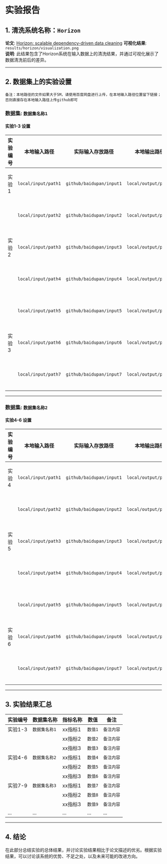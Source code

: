 # 实验报告

## 1. 清洗系统名称：`Horizon`

**论文**: [Horizon: scalable dependency-driven data cleaning](https://www.vldb.org/pvldb/vol14/p25)
**可视化结果**: `results/horizon/visualization.png`  
**说明**: 此结果包含了Horizon系统在输入数据上的清洗结果，并通过可视化展示了数据清洗前后的差异。

---

## 2. 数据集上的实验设置
`备注：本地路径的文件如果大于5M，请使用百度网盘进行上传，在本地输入路径位置留下链接；否则直接存在本地输入路径上传github即可`

### 数据集: `数据集名称1`

#### 实验1-3 设置

| 实验编号 | 本地输入路径             | 实际输入存放路径                 | 本地输出路径             | 实际输出存放路径                  | 备注      |
|----------|--------------------------|--------------------------|--------------------------|---------------------------|-----------|
| 实验1    | `local/input/path1`       | `github/baidupan/input1` | `local/output/path1`      | `github/baidupan/output1` | `备注内容1` |
|          | `local/input/path2`       | `github/baidupan/input2` | `local/output/path2`      | `github/baidupan/output2` | `备注内容2` |
| 实验2    | `local/input/path3`       | `github/baidupan/input3` | `local/output/path3`      | `github/baidupan/output3` | `备注内容3` |
|          | `local/input/path4`       | `github/baidupan/input4` | `local/output/path4`      | `github/baidupan/output4` | `备注内容4` |
|          | `local/input/path5`       | `github/baidupan/input5` | `local/output/path5`      | `github/baidupan/output5` | `备注内容5` |
| 实验3    | `local/input/path6`       | `github/baidupan/input6` | `local/output/path6`      | `github/baidupan/output6` | `备注内容6` |
|          | `local/input/path7`       | `github/baidupan/input7` | `local/output/path7`      | `github/baidupan/output7` | `备注内容7` |

---

### 数据集: `数据集名称2`

#### 实验4-6 设置

| 实验编号 | 本地输入路径             | 实际输入存放路径                         | 本地输出路径             | 实际输出存放路径                        | 备注      |
|----------|--------------------------|----------------------------------|--------------------------|----------------------------------|-----------|
| 实验4    | `local/input/path1`       | `github/baidupan/input1`         | `local/output/path1`      | `github/baidupan/output1`        | `备注内容1` |
|          | `local/input/path2`       | `github/baidupan/input2`         | `local/output/path2`      | `github/baidupan/output2`        | `备注内容2` |
| 实验5    | `local/input/path3`       | `github/baidupan/input3`         | `local/output/path3`      | `github/baidupan/output3`        | `备注内容3` |
|          | `local/input/path4`       | `github/baidupan/input4`         | `local/output/path4`      | `github/baidupan/output4`        | `备注内容4` |
|          | `local/input/path5`       | `github/baidupan/input5`         | `local/output/path5`      | `github/baidupan/output5`        | `备注内容5` |
| 实验6    | `local/input/path6`       | `github/baidupan/input6`         | `local/output/path6`      | `github/baidupan/output6`        | `备注内容6` |
|          | `local/input/path7`       | `github/baidupan/input7`         | `local/output/path7`      | `github/baidupan/output7`        | `备注内容7` |

---

## 3. 实验结果汇总

| 实验编号 | 数据集名称       | 指标名称  | 数值  | 备注      |
|----------|------------------|-------|-------|-----------|
| 实验1-3  | `数据集名称1`     | xx指标1 | `数值1` | `备注内容` |
|          |                  | xx指标2 | `数值2` | `备注内容` |
|          |                  | xx指标3 | `数值3` | `备注内容` |
| 实验4-6  | `数据集名称2`     | xx指标1 | `数值4` | `备注内容` |
|          |                  | xx指标2 | `数值5` | `备注内容` |
|          |                  | xx指标3 | `数值6` | `备注内容` |
| 实验7-9  | `数据集名称3`     | xx指标1 | `数值7` | `备注内容` |
|          |                  | xx指标2 | `数值8` | `备注内容` |
|          |                  | xx指标3 | `数值9` | `备注内容` |
| ...      | ...              | ...   | ...   | ...       |

---

## 4. 结论

在此部分总结实验的总体结果，并讨论实验结果相比于论文描述的优劣。根据实验结果，可以讨论该系统的优势、不足之处，以及未来可能的改进方向。